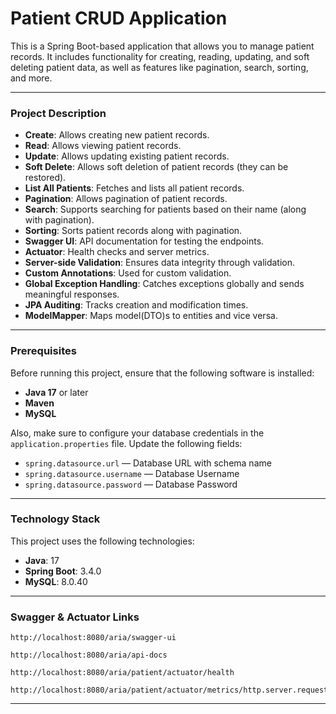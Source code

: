 # Patient CRUD Application

This is a Spring Boot-based application that allows you to manage patient records. It includes functionality for creating, reading, updating, and soft deleting patient data, as well as features like pagination, search, sorting, and more.

---

### **Project Description**
- **Create**: Allows creating new patient records.
- **Read**: Allows viewing patient records.
- **Update**: Allows updating existing patient records.
- **Soft Delete**: Allows soft deletion of patient records (they can be restored).
- **List All Patients**: Fetches and lists all patient records.
- **Pagination**: Allows pagination of patient records.
- **Search**: Supports searching for patients based on their name (along with pagination).
- **Sorting**: Sorts patient records along with pagination.
- **Swagger UI**: API documentation for testing the endpoints.
- **Actuator**: Health checks and server metrics.
- **Server-side Validation**: Ensures data integrity through validation.
- **Custom Annotations**: Used for custom validation.
- **Global Exception Handling**: Catches exceptions globally and sends meaningful responses.
- **JPA Auditing**: Tracks creation and modification times.
- **ModelMapper**: Maps model(DTO)s to entities and vice versa.

---

### **Prerequisites**

Before running this project, ensure that the following software is installed:

- **Java 17** or later
- **Maven** 
- **MySQL** 

Also, make sure to configure your database credentials in the `application.properties` file. Update the following fields:

- `spring.datasource.url` — Database URL with schema name
- `spring.datasource.username` — Database Username
- `spring.datasource.password` — Database Password

---

### **Technology Stack**

This project uses the following technologies:

- **Java**: 17
- **Spring Boot**: 3.4.0
- **MySQL**: 8.0.40
---

### **Swagger & Actuator Links**

```
http://localhost:8080/aria/swagger-ui
```
```
http://localhost:8080/aria/api-docs
```
```
http://localhost:8080/aria/patient/actuator/health
```
```
http://localhost:8080/aria/patient/actuator/metrics/http.server.requests
```
---

